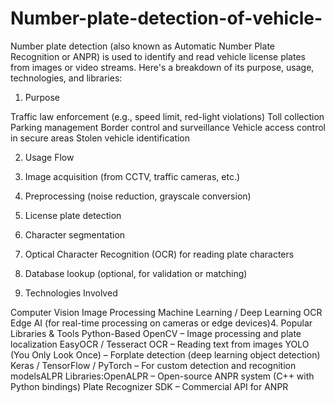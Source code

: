 # Number-plate-detection-of-vehicle-
Number plate detection (also known as Automatic Number Plate Recognition or ANPR) is used to identify and read vehicle license plates from images or video streams. Here's a breakdown of its purpose, usage, technologies, and libraries:
1. Purpose

Traffic law enforcement (e.g., speed limit, red-light violations)
Toll collection
Parking management
Border control and surveillance
Vehicle access control in secure areas
Stolen vehicle identification

2. Usage Flow

1. Image acquisition (from CCTV, traffic cameras, etc.)
2. Preprocessing (noise reduction, grayscale conversion)
3. License plate detection
4. Character segmentation
5. Optical Character Recognition (OCR) for reading plate characters
6. Database lookup (optional, for validation or matching)

3. Technologies Involved

Computer Vision
Image Processing
Machine Learning / Deep Learning
OCR
Edge AI (for real-time processing on cameras or edge devices)4. Popular Libraries & Tools
Python-Based
OpenCV – Image processing and plate localization
EasyOCR / Tesseract OCR – Reading text from images
YOLO (You Only Look Once) – Forplate detection (deep learning object detection)
Keras / TensorFlow / PyTorch – For custom detection and recognition modelsALPR Libraries:OpenALPR – Open-source ANPR system (C++ with Python bindings)
Plate Recognizer SDK – Commercial API for ANPR
